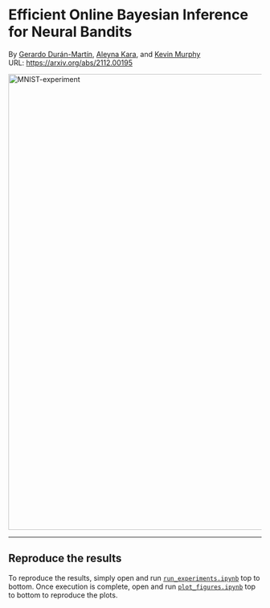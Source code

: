 # Efficient Online Bayesian Inference for Neural Bandits

By [Gerardo Durán-Martín](http://github.com/gerdm), [Aleyna Kara](https://github.com/karalleyna), and [Kevin Murphy](https://github.com/murphyk)  
URL: https://arxiv.org/abs/2112.00195

<img width="907" alt="MNIST-experiment" src="https://user-images.githubusercontent.com/4108759/144386660-df6b83fa-992b-4de1-b5fd-f6f784bbb160.png">

-----

## Reproduce the results

To reproduce the results, simply open and run [`run_experiments.ipynb`](https://github.com/probml/bandits/blob/main/bandits/experiments/run_experiments.ipynb) top to bottom. Once execution is complete, open and run [`plot_figures.ipynb`](https://github.com/probml/bandits/blob/main/bandits/experiments/plot_figures.ipynb) top to bottom to reproduce the plots.
